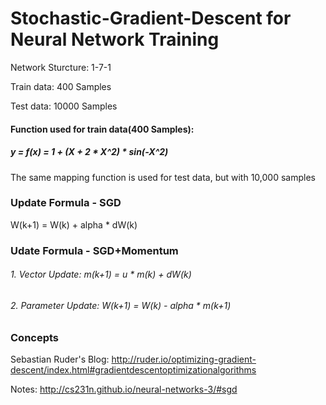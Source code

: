 # Stochastic-Gradient-Descent for Neural Network Training
Network Sturcture: 1-7-1 

Train data: 400 Samples 

Test data: 10000 Samples 

#### Function used for train data(400 Samples):

##### y = f(x) = 1 + (X + 2 * X^2) * sin(-X^2) 

The same mapping function is used for test data, but with 10,000 samples

### Update Formula - SGD
W(k+1) = W(k) + alpha * dW(k)

### Udate Formula - SGD+Momentum 
###### 1. Vector Update: m(k+1) = u * m(k) + dW(k)
###### 2. Parameter Update: W(k+1) = W(k) - alpha * m(k+1)

### Concepts
Sebastian Ruder's Blog: http://ruder.io/optimizing-gradient-descent/index.html#gradientdescentoptimizationalgorithms

Notes: http://cs231n.github.io/neural-networks-3/#sgd

